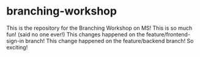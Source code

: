 # branching-workshop
This is the repository for the Branching Workshop on MS!
This is so much fun! (said no one ever!)
This changes happened on the feature/frontend-sign-in branch!
This change happened on the feature/backend branch! So exciting!

